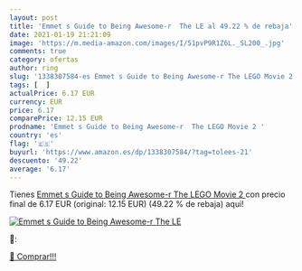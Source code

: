 ```yaml
---
layout: post
title: 'Emmet s Guide to Being Awesome-r  The LE al 49.22 % de rebaja'
date: 2021-01-19 21:21:09
image: 'https://m.media-amazon.com/images/I/51pvP9R1Z6L._SL200_.jpg'
comments: true
category: ofertas
author: ring
slug: '1338307584-es Emmet s Guide to Being Awesome-r The LEGO Movie 2'
tags: [  ]
actualPrice: 6.17 EUR
currency: EUR
price: 6.17
comparePrice: 12.15 EUR
prodname: 'Emmet s Guide to Being Awesome-r  The LEGO Movie 2 '
country: 'es'
flag: '🇪🇸'
buyurl: 'https://www.amazon.es/dp/1338307584/?tag=tolees-21'
descuento: '49.22'
average: '6.17'
---
```


Tienes [Emmet s Guide to Being Awesome-r  The LEGO Movie 2 ](https://www.amazon.es/dp/1338307584/?tag=tolees-21) con precio final de  6.17 EUR (original: 12.15 EUR) (49.22 %  de rebaja) aqui!

[![Emmet s Guide to Being Awesome-r  The LE](https://m.media-amazon.com/images/I/51pvP9R1Z6L._SL200_.jpg)](https://www.amazon.es/dp/1338307584/?tag=tolees-21)

🔎:


[🛒 Comprar!!!](https://www.amazon.es/dp/1338307584/?tag=tolees-21)
